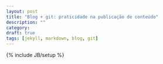 ```yaml
---
layout: post
title: "Blog + git: praticidade na publicação de conteúdo"
description: ""
category: 
draft: true
tags: [jekyll, markdown, blog, git]
---
```

{% include JB/setup %}

# 
